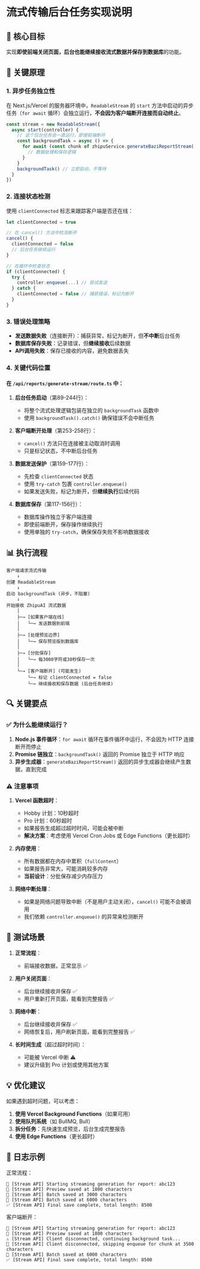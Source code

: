 # 流式传输后台任务实现说明

## 🎯 核心目标

实现**即使前端关闭页面，后台也能继续接收流式数据并保存到数据库**的功能。

## 🔑 关键原理

### 1. **异步任务独立性**

在 Next.js/Vercel 的服务器环境中，`ReadableStream` 的 `start` 方法中启动的异步任务（`for await` 循环）会独立运行，**不会因为客户端断开连接而自动终止**。

```typescript
const stream = new ReadableStream({
  async start(controller) {
    // 这个后台任务会一直运行，即使前端断开
    const backgroundTask = async () => {
      for await (const chunk of zhipuService.generateBaziReportStream(...)) {
        // 数据处理和保存逻辑
      }
    }
    backgroundTask() // 立即启动，不等待
  }
})
```

### 2. **连接状态检测**

使用 `clientConnected` 标志来跟踪客户端是否还在线：

```typescript
let clientConnected = true

// 在 cancel() 方法中检测断开
cancel() {
  clientConnected = false
  // 后台任务继续运行
}

// 在循环中检查状态
if (clientConnected) {
  try {
    controller.enqueue(...) // 尝试发送
  } catch {
    clientConnected = false // 捕获错误，标记为断开
  }
}
```

### 3. **错误处理策略**

- **发送数据失败**（连接断开）：捕获异常，标记为断开，但**不中断**后台任务
- **数据库保存失败**：记录错误，但**继续接收**后续数据
- **API调用失败**：保存已接收的内容，避免数据丢失

### 4. **关键代码位置**

#### 在 `/api/reports/generate-stream/route.ts` 中：

1. **后台任务启动**（第89-244行）：
   - 将整个流式处理逻辑包装在独立的 `backgroundTask` 函数中
   - 使用 `backgroundTask().catch()` 确保错误不会中断任务

2. **客户端断开处理**（第253-258行）：
   - `cancel()` 方法只在连接被主动取消时调用
   - 只是标记状态，不中断后台任务

3. **数据发送保护**（第159-177行）：
   - 先检查 `clientConnected` 状态
   - 使用 `try-catch` 包裹 `controller.enqueue()`
   - 如果发送失败，标记为断开，但**继续执行**后续代码

4. **数据库保存**（第117-156行）：
   - 数据库操作独立于客户端连接
   - 即使前端断开，保存操作继续执行
   - 使用单独的 `try-catch`，确保保存失败不影响数据接收

## 📊 执行流程

```
客户端请求流式传输
    ↓
创建 ReadableStream
    ↓
启动 backgroundTask (异步，不阻塞)
    ↓
开始接收 ZhipuAI 流式数据
    │
    ├─→ [如果客户端在线]
    │   └─→ 发送数据到前端
    │
    ├─→ [处理预览边界]
    │   └─→ 保存预览版到数据库
    │
    ├─→ [分批保存]
    │   └─→ 每3000字符或30秒保存一次
    │
    └─→ [客户端断开] (可能发生)
        └─→ 标记 clientConnected = false
        └─→ 继续接收和保存数据 (后台任务继续)
```

## 🔍 关键要点

### ✅ 为什么能继续运行？

1. **Node.js 事件循环**：`for await` 循环在事件循环中运行，不会因为 HTTP 连接断开而停止
2. **Promise 链独立**：`backgroundTask()` 返回的 Promise 独立于 HTTP 响应
3. **异步生成器**：`generateBaziReportStream()` 返回的异步生成器会继续产生数据，直到完成

### ⚠️ 注意事项

1. **Vercel 函数超时**：
   - Hobby 计划：10秒超时
   - Pro 计划：60秒超时
   - 如果报告生成超过超时时间，可能会被中断
   - **解决方案**：考虑使用 Vercel Cron Jobs 或 Edge Functions（更长超时）

2. **内存使用**：
   - 所有数据都在内存中累积（`fullContent`）
   - 如果报告非常大，可能消耗较多内存
   - **当前设计**：分批保存减少内存压力

3. **网络中断处理**：
   - 如果是网络问题导致中断（不是用户主动关闭），`cancel()` 可能不会被调用
   - 我们依赖 `controller.enqueue()` 的异常来检测断开

## 🧪 测试场景

1. **正常流程**：
   - 前端接收数据，正常显示 ✅

2. **用户关闭页面**：
   - 后台继续接收并保存 ✅
   - 用户重新打开页面，能看到完整报告 ✅

3. **网络中断**：
   - 后台继续接收并保存 ✅
   - 网络恢复后，用户刷新页面，能看到完整报告 ✅

4. **长时间生成**（超过超时时间）：
   - 可能被 Vercel 中断 ⚠️
   - 建议升级到 Pro 计划或使用其他方案

## 💡 优化建议

如果遇到超时问题，可以考虑：

1. **使用 Vercel Background Functions**（如果可用）
2. **使用队列系统**（如 BullMQ, Bull）
3. **拆分任务**：先快速生成预览，后台生成完整报告
4. **使用 Edge Functions**（更长超时）

## 📝 日志示例

正常流程：
```
🚀 [Stream API] Starting streaming generation for report: abc123
📝 [Stream API] Preview saved at 1800 characters
💾 [Stream API] Batch saved at 3000 characters
💾 [Stream API] Batch saved at 6000 characters
✅ [Stream API] Final save complete, total length: 8500
```

客户端断开：
```
🚀 [Stream API] Starting streaming generation for report: abc123
📝 [Stream API] Preview saved at 1800 characters
⚠️ [Stream API] Client disconnected, continuing background task...
📡 [Stream API] Client disconnected, skipping enqueue for chunk at 3500 characters
💾 [Stream API] Batch saved at 6000 characters
✅ [Stream API] Final save complete, total length: 8500
```

